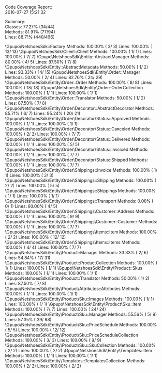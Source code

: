 

Code Coverage Report:      
  2016-07-27 15:21:32      
                           
 Summary:                  
  Classes: 77.27% (34/44)  
  Methods: 81.91% (77/94)  
  Lines:   88.71% (440/496)

\Gpupo\NetshoesSdk::Factory
  Methods: 100.00% ( 3/ 3)   Lines: 100.00% ( 13/ 13)
\Gpupo\NetshoesSdk\Client::Client
  Methods: 100.00% ( 1/ 1)   Lines: 100.00% (  7/  7)
\Gpupo\NetshoesSdk\Entity::AbstractManager
  Methods:  80.00% ( 4/ 5)   Lines:  87.50% (  7/  8)
\Gpupo\NetshoesSdk\Entity::AbstractMetadata
  Methods:  50.00% ( 1/ 2)   Lines:  93.33% ( 14/ 15)
\Gpupo\NetshoesSdk\Entity\Order::Manager
  Methods:  50.00% ( 2/ 4)   Lines:  82.76% ( 24/ 29)
\Gpupo\NetshoesSdk\Entity\Order::Order
  Methods: 100.00% ( 8/ 8)   Lines: 100.00% ( 18/ 18)
\Gpupo\NetshoesSdk\Entity\Order::OrderCollection
  Methods: 100.00% ( 1/ 1)   Lines: 100.00% (  1/  1)
\Gpupo\NetshoesSdk\Entity\Order::Translator
  Methods:  50.00% ( 1/ 2)   Lines:  87.50% (  7/  8)
\Gpupo\NetshoesSdk\Entity\Order\Decorator::AbstractDecorator
  Methods:  85.71% ( 6/ 7)   Lines:  95.24% ( 20/ 21)
\Gpupo\NetshoesSdk\Entity\Order\Decorator\Status::Approved
  Methods: 100.00% ( 1/ 1)   Lines: 100.00% (  1/  1)
\Gpupo\NetshoesSdk\Entity\Order\Decorator\Status::Canceled
  Methods: 100.00% ( 2/ 2)   Lines: 100.00% (  7/  7)
\Gpupo\NetshoesSdk\Entity\Order\Decorator\Status::Delivered
  Methods: 100.00% ( 1/ 1)   Lines: 100.00% (  5/  5)
\Gpupo\NetshoesSdk\Entity\Order\Decorator\Status::Invoiced
  Methods: 100.00% ( 1/ 1)   Lines: 100.00% (  7/  7)
\Gpupo\NetshoesSdk\Entity\Order\Decorator\Status::Shipped
  Methods: 100.00% ( 1/ 1)   Lines: 100.00% (  7/  7)
\Gpupo\NetshoesSdk\Entity\Order\Shippings::Invoice
  Methods: 100.00% ( 1/ 1)   Lines: 100.00% (  3/  3)
\Gpupo\NetshoesSdk\Entity\Order\Shippings::Shipping
  Methods: 100.00% ( 2/ 2)   Lines: 100.00% (  5/  5)
\Gpupo\NetshoesSdk\Entity\Order\Shippings::Shippings
  Methods: 100.00% ( 1/ 1)   Lines: 100.00% (  1/  1)
\Gpupo\NetshoesSdk\Entity\Order\Shippings::Transport
  Methods:   0.00% ( 0/ 1)   Lines:  80.00% (  4/  5)
\Gpupo\NetshoesSdk\Entity\Order\Shippings\Customer::Address
  Methods: 100.00% ( 1/ 1)   Lines: 100.00% (  9/  9)
\Gpupo\NetshoesSdk\Entity\Order\Shippings\Customer::Customer
  Methods: 100.00% ( 1/ 1)   Lines: 100.00% (  7/  7)
\Gpupo\NetshoesSdk\Entity\Order\Shippings\Items::Item
  Methods: 100.00% ( 2/ 2)   Lines: 100.00% ( 12/ 12)
\Gpupo\NetshoesSdk\Entity\Order\Shippings\Items::Items
  Methods: 100.00% ( 4/ 4)   Lines: 100.00% (  7/  7)
\Gpupo\NetshoesSdk\Entity\Product::Manager
  Methods:  33.33% ( 2/ 6)   Lines:  54.84% ( 17/ 31)
\Gpupo\NetshoesSdk\Entity\Product::ProductCollection
  Methods: 100.00% ( 1/ 1)   Lines: 100.00% (  1/  1)
\Gpupo\NetshoesSdk\Entity\Product::Skus
  Methods: 100.00% ( 1/ 1)   Lines: 100.00% (  1/  1)
\Gpupo\NetshoesSdk\Entity\Product::Translator
  Methods:  50.00% ( 1/ 2)   Lines:  87.50% (  7/  8)
\Gpupo\NetshoesSdk\Entity\Product\Attributes::Attributes
  Methods: 100.00% ( 1/ 1)   Lines: 100.00% (  1/  1)
\Gpupo\NetshoesSdk\Entity\Product\Sku::Images
  Methods: 100.00% ( 1/ 1)   Lines: 100.00% (  1/  1)
\Gpupo\NetshoesSdk\Entity\Product\Sku::Item
  Methods: 100.00% ( 7/ 7)   Lines: 100.00% ( 24/ 24)
\Gpupo\NetshoesSdk\Entity\Product\Sku::Manager
  Methods:  55.56% ( 5/ 9)   Lines:  57.35% ( 39/ 68)
\Gpupo\NetshoesSdk\Entity\Product\Sku::PriceSchedule
  Methods: 100.00% ( 5/ 5)   Lines: 100.00% ( 12/ 12)
\Gpupo\NetshoesSdk\Entity\Product\Sku::PriceScheduleCollection
  Methods: 100.00% ( 3/ 3)   Lines: 100.00% (  9/  9)
\Gpupo\NetshoesSdk\Entity\Product\Sku::SkuCollection
  Methods: 100.00% ( 2/ 2)   Lines: 100.00% (  2/  2)
\Gpupo\NetshoesSdk\Entity\Templates::Item
  Methods: 100.00% ( 1/ 1)   Lines: 100.00% (  1/  1)
\Gpupo\NetshoesSdk\Entity\Templates::TemplatesCollection
  Methods: 100.00% ( 2/ 2)   Lines: 100.00% (  2/  2)
